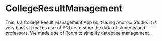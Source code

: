 # CollegeResultManagement
This is a College Result Management App built using Android Studio. It is very basic. It makes use of SQLite to store the data of students and professors.
We made use of Room to simplify database management.
